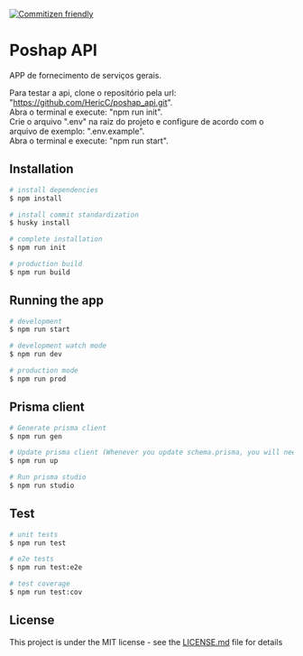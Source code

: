 [![Commitizen friendly](https://img.shields.io/badge/commitizen-friendly-brightgreen.svg)](http://commitizen.github.io/cz-cli/)

# Poshap API

APP de fornecimento de serviços gerais.

Para testar a api, clone o repositório pela url: "https://github.com/HericC/poshap_api.git". \
Abra o terminal e execute: "npm run init". \
Crie o arquivo ".env" na raiz do projeto e configure de acordo com o arquivo de exemplo: ".env.example". \
Abra o terminal e execute: "npm run start".

## Installation

```bash
# install dependencies
$ npm install

# install commit standardization
$ husky install

# complete installation
$ npm run init

# production build
$ npm run build
```

## Running the app

```bash
# development
$ npm run start

# development watch mode
$ npm run dev

# production mode
$ npm run prod
```

## Prisma client

```bash
# Generate prisma client
$ npm run gen

# Update prisma client (Whenever you update schema.prisma, you will need to run this command)
$ npm run up

# Run prisma studio
$ npm run studio
```

## Test

```bash
# unit tests
$ npm run test

# e2e tests
$ npm run test:e2e

# test coverage
$ npm run test:cov
```

## License

This project is under the MIT license - see the [LICENSE.md](LICENSE) file for details

